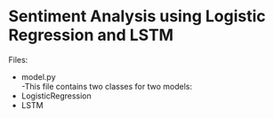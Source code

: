 # Sentiment Analysis using Logistic Regression and LSTM

Files:
*	model.py
  <br> -This file contains two classes for two models: 
  *   LogisticRegression
  *   LSTM


